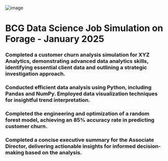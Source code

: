 
![image](https://github.com/user-attachments/assets/4d4c7369-a073-41d8-9492-fd64aad3e32a)
# BCG Data Science Job Simulation on Forage - January 2025

 ### Completed a customer churn analysis simulation for XYZ Analytics, demonstrating advanced data analytics skills, identifying essential client data and outlining a strategic investigation approach.
 ### Conducted efficient data analysis using Python, including Pandas and NumPy. Employed data visualization techniques for insightful trend interpretation.
### Completed the engineering and optimization of a random forest model, achieving an 85% accuracy rate in predicting customer churn.
### Completed a concise executive summary for the Associate Director, delivering actionable insights for informed decision-making based on the analysis.
